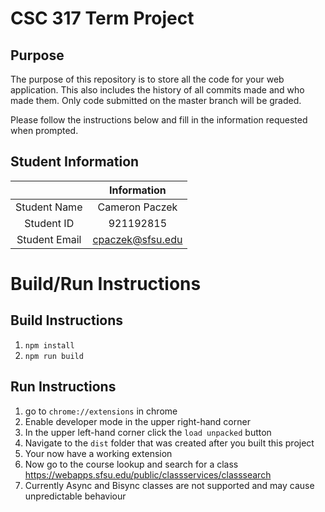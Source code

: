 # CSC 317 Term Project

## Purpose

The purpose of this repository is to store all the code for your web application. This also includes the history of all commits made and who made them. Only code submitted on the master branch will be graded.

Please follow the instructions below and fill in the information requested when prompted.

## Student Information

|               | Information   |
|:-------------:|:-------------:|
| Student Name  | Cameron Paczek     |
| Student ID    | 921192815      |
| Student Email | cpaczek@sfsu.edu    |



# Build/Run Instructions
## Build Instructions
1. `npm install`
2. `npm run build`

## Run Instructions
1. go to `chrome://extensions` in chrome
2. Enable developer mode in the upper right-hand corner
3. In the  upper left-hand corner click the `load unpacked` button
4. Navigate to the `dist` folder that was created after you built this project
5. Your now have a working extension
6. Now go to the course lookup and search for a class https://webapps.sfsu.edu/public/classservices/classsearch 
7. Currently Async and Bisync classes are not supported and may cause unpredictable behaviour